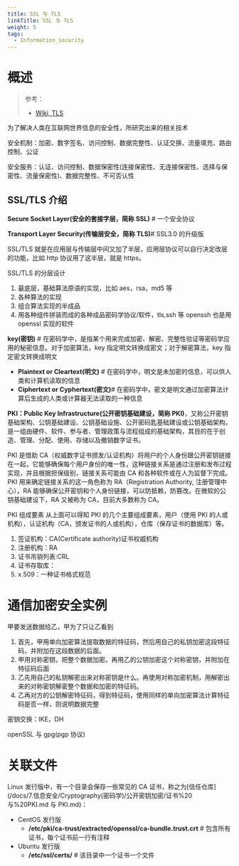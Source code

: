 ```yaml
---
title: SSL 与 TLS
linkTitle: SSL 与 TLS
weight: 5
tags:
  - Information_security
---
```


# 概述

> 参考：
>
> - [Wiki, TLS](https://en.wikipedia.org/wiki/Transport_Layer_Security)

为了解决人类在互联网世界信息的安全性，所研究出来的相关技术

安全机制：加密、数字签名、访问控制、数据完整性、认证交换、流量填充、路由控制、公证

安全服务：认证、访问控制、数据保密性(连接保密性、无连接保密性、选择与保密性、流量保密性)、数据完整性、不可否认性

## SSL/TLS 介绍

**Secure Socket Layer(安全的套接字层，简称 SSL)** # 一个安全协议

**Transport Layer Security(传输层安全，简称 TLS)**# SSL3.0 的升级版

SSL/TLS 就是在应用层与传输层中间又加了半层，应用层协议可以自行决定改层的功能，比如 http 协议用了这半层，就是 https。

SSL/TLS 的分层设计

1. 最底层，基础算法原语的实现，比如 aes，rsa，md5 等
2. 各种算法的实现
3. 组合算法实现的半成品
4. 用各种组件拼装而成的各种成品密码学协议/软件，tls,ssh 等 openssh 也是用 openssl 实现的软件

**key(密钥)** # 在密码学中，是指某个用来完成加密、解密、完整性验证等密码学应用的秘密信息。对于加密算法，key 指定明文转换成密文；对于解密算法，key 指定密文转换成明文

- **Plaintext or Cleartext(明文)** # 在密码学中，明文是未加密的信息，可以供人类和计算机读取的信息
- **Ciphertext or Cyphertext(密文)**# 在密码学中，密文是明文通过加密算法计算后生成的人类或计算器无法读取的一种信息

**PKI：Public Key Infrastructure(公开密钥基础建设，简称 PKI)**，又称公开密钥基础架构、公钥基础建设、公钥基础设施、公开密码匙基础建设或公钥基础架构，是一组由硬件、软件、参与者、管理政策与流程组成的基础架构，其目的在于创造、管理、分配、使用、存储以及撤销数字证书。

PKI 是借助 CA（权威数字证书颁发/认证机构）将用户的个人身份跟公开密钥链接在一起，它能够确保每个用户身份的唯一性，这种链接关系是通过注册和发布过程实现，并且根据担保级别，链接关系可能由 CA 和各种软件或在人为监督下完成。PKI 用来确定链接关系的这一角色称为 RA（Registration Authority, 注册管理中心），RA 能够确保公开密钥和个人身份链接，可以防抵赖，防篡改。在微软的公钥基础建设下，RA 又被称为 CA，目前大多数称为 CA。

PKI 组成要素
从上面可以得知 PKI 的几个主要组成要素，用户（使用 PKI 的人或机构），认证机构（CA，颁发证书的人或机构），仓库（保存证书的数据库）等。

1. 签证机构：CA(Certificate authority)证书权威机构
2. 注册机构：RA
3. 证书吊销列表:CRL
4. 证书存取库：
5. x.509：一种证书格式规范

# 通信加密安全实例

甲要发送数据给乙，甲为了只让乙看到

1. 首先，甲用单向加密算法提取数据的特征码，然后用自己的私钥加密这段特征码，并附加在这段数据的后面。
2. 甲用对称密钥，把整个数据加密。再用乙的公钥加密这个对称密钥，并附加在特征码后面
3. 乙先用自己的私钥解密出来对称密钥是什么。再使用对称加密机制，用解密出来的对称密钥解密整个数据和加密的特征码。
4. 乙再对方的公钥解密特征码，得到特征码，使用同样的单向加密算法计算特征码是否一样，则说明数据完整

密钥交换：IKE，DH

openSSL 与 gpg(pgp 协议)

# 关联文件

Linux 发行版中，有一个目录会保存一些常见的 CA 证书，称之为[信任仓库](/docs/7.信息安全/Cryptography(密码学)/公开密钥加密/证书%20 与%20PKI.md 与 PKI.md)：

- CentOS 发行版
  - **/etc/pki/ca-trust/extracted/openssl/ca-bundle.trust.crt** # 包含所有证书，每个证书前一行有注释
- Ubuntu 发行版
  - **/etc/ssl/certs/** # 该目录中一个证书一个文件
